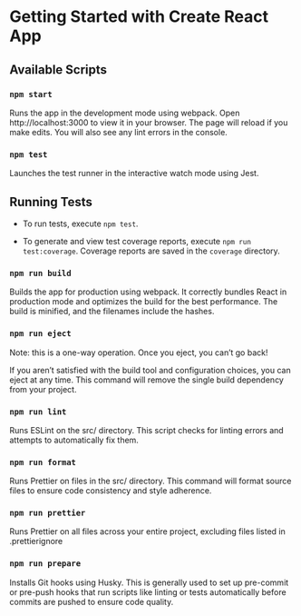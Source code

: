 # Getting Started with Create React App

## Available Scripts

### `npm start`

Runs the app in the development mode using webpack. Open http://localhost:3000 to view it in your browser. The page will reload if you make edits. You will also see any lint errors in the console.

### `npm test`

Launches the test runner in the interactive watch mode using Jest.

## Running Tests

-   To run tests, execute `npm test`.

-   To generate and view test coverage reports, execute `npm run test:coverage`. Coverage reports are saved in the `coverage` directory.

### `npm run build`

Builds the app for production using webpack. It correctly bundles React in production mode and optimizes the build for the best performance. The build is minified, and the filenames include the hashes.

### `npm run eject`

Note: this is a one-way operation. Once you eject, you can’t go back!

If you aren’t satisfied with the build tool and configuration choices, you can eject at any time. This command will remove the single build dependency from your project.

### `npm run lint`

Runs ESLint on the src/ directory. This script checks for linting errors and attempts to automatically fix them.

### `npm run format`

Runs Prettier on files in the src/ directory. This command will format source files to ensure code consistency and style adherence.

### `npm run prettier`

Runs Prettier on all files across your entire project, excluding files listed in .prettierignore

### `npm run prepare`

Installs Git hooks using Husky. This is generally used to set up pre-commit or pre-push hooks that run scripts like linting or tests automatically before commits are pushed to ensure code quality.

